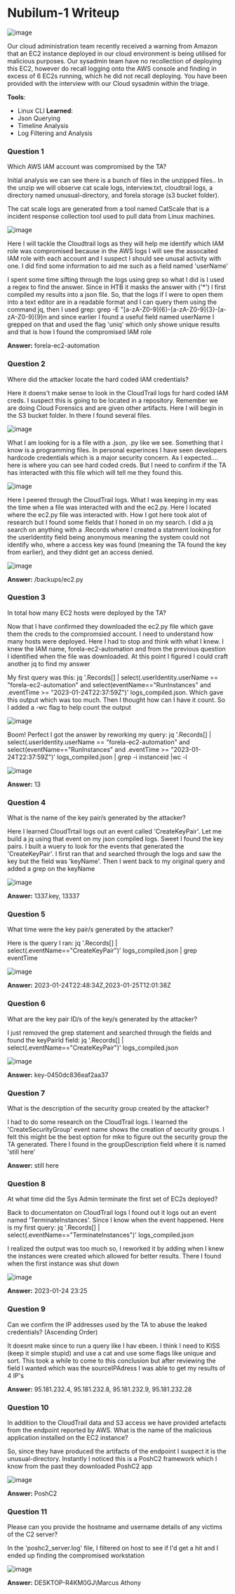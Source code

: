 # **Nubilum-1 Writeup**
![image](https://github.com/user-attachments/assets/621384e0-2bdd-4182-b71e-f0819d76f33e)

Our cloud administration team recently received a warning from Amazon that an EC2 instance deployed in our cloud environment is being utilised for malicious purposes. Our sysadmin team have no recollection of deploying this EC2, however do recall logging onto the AWS console and finding in excess of 6 EC2s running, which he did not recall deploying. You have been provided with the interview with our Cloud sysadmin within the triage.

**Tools**:
  - Linux CLI
**Learned**:
  - Json Querying
  - Timeline Analysis
  - Log Filtering and Analysis

### **Question 1**
Which AWS IAM account was compromised by the TA?

Initial analysis we can see there is a bunch of files in the unzipped files.. In the unzip we will observe cat scale logs, interview.txt, cloudtrail logs, a directory named unusual-directory, and forela storage (s3 bucket folder).

The cat scale logs are generated from a tool named CatScale that is a incident response collection tool used to pull data from Linux machines.

![image](https://github.com/user-attachments/assets/1a840bfa-ff05-446c-bb5e-d583befa04b4)

Here I will tackle the Cloudtrail logs as they will help me identify which IAM role was compromised because in the AWS logs I will see the assocaited IAM role with each account and I suspect I should see unusal activity with one. I did find some information to aid me such as a field named 'userName'

I spent some time sifting through the logs using grep so what I did is I used a regex to find the answer. Since in HTB it masks the answer with ('*') I first compiled my results into a json file. So, that the logs if I were to open them into a text editor are in a readable format and I can query them using the command jq, then I used grep: grep -E "[a-zA-Z0-9]{6}-[a-zA-Z0-9]{3}-[a-zA-Z0-9]{9}n and since earlier I found a useful field named userName I grepped on that and used the flag 'uniq' which only showe unique results and that is how I found the compromised IAM role

**Answer:** forela-ec2-automation
### **Question 2**
Where did the attacker locate the hard coded IAM credentials?

Here it doens't make sense to look in the CloudTrail logs for hard coded IAM creds. I suspect this is going to be located in a repository. Remember we are doing Cloud Forensics and are given other artifacts. Here I will begin in the S3 bucket folder. In there I found several files.

![image](https://github.com/user-attachments/assets/ea2b6b5f-3c32-4041-9b6d-ff3affbd4710)

What I am looking for is a file with a .json, .py like we see. Something that I know is a programming files. In personal experinces I have seen developers hardcode credentials which is a major security concern. As I expected.... here is where you can see hard coded creds. But I need to confirm if the TA has interacted with this file which will tell me they found this.

![image](https://github.com/user-attachments/assets/064a43c3-be3c-4eb3-b100-fba98d8068b5)

Here I peered through the CloudTrail logs. What I was keeping in my was the time when a file was interacted with and the ec2.py. Here I located where the ec2.py file was interacted with. How I got here took alot of research but I found some fields that I honed in on my search. I did a jq search on anything with a .Records where I created a statment looking for the userIdentity field being anonymous meaning the system could not identify who, where a access key was found (meaning the TA found the key from earlier), and they didnt get an access denied.

![image](https://github.com/user-attachments/assets/53561bf7-753b-4dff-b8fb-f0d0d0f19c0b)

**Answer:** /backups/ec2.py
### **Question 3**
In total how many EC2 hosts were deployed by the TA?

Now that I have confirmed they downloaded the ec2.py file which gave them the creds to the compromsied account. I need to understand how many hosts were deployed. Here I had to stop and think with what I knew. I knew the IAM name, forela-ec2-automation and from the previous question I identified when the file was downloaded. At this point I figured I could craft another jq to find my answer

My first query was this: jq '.Records[] | select(.userIdentity.userName == "forela-ec2-automation" and select(eventName=="RunInstances" and .eventTime >= "2023-01-24T22:37:59Z")' logs_compiled.json. Which gave this output which was too much. Then I thought how can I have it count. So I added a -wc flag to help count the output

![image](https://github.com/user-attachments/assets/dd913b40-c16e-4ad7-88d7-1550ef760073)

Boom! Perfect I got the answer by reworking my query: jq '.Records[] | select(.userIdentity.userName == "forela-ec2-automation" and select(eventName=="RunInstances" and .eventTime >= "2023-01-24T22:37:59Z")' logs_compiled.json | grep -i instanceid |wc -l

![image](https://github.com/user-attachments/assets/0a6b2196-abc7-4c73-83e3-99d9de9ad412)

**Answer:** 13
### **Question 4**
What is the name of the key pair/s generated by the attacker?

Here I learned CloudTrtail logs out an event called 'CreateKeyPair'. Let me build a jq using that event on my json compiled logs. Sweet I found the key pairs. I built a wuery to look for the events that generated the 'CreateKeyPair'. I first ran that and searched through the logs and saw the key but the field was 'keyName'. Then I went back to my original query and added a grep on the keyName

![image](https://github.com/user-attachments/assets/91ffb122-1751-43c4-8e77-58cb1a92329c)

**Answer:** 1337.key, 13337
### **Question 5**
What time were the key pair/s generated by the attacker?

Here is the query I ran: jq '.Records[] | select(.eventName=="CreateKeyPair")' logs_compiled.json | grep eventTime

![image](https://github.com/user-attachments/assets/69772ca8-c821-418f-ad92-71ad165bf8b1)

**Answer:** 2023-01-24T22:48:34Z,2023-01-25T12:01:38Z
### **Question 6**
What are the key pair ID/s of the key/s generated by the attacker?

I just removed the grep statement and searched through the fields and found the keyPairId field: jq '.Records[] | select(.eventName=="CreateKeyPair")' logs_compiled.json

![image](https://github.com/user-attachments/assets/cdec9f82-0577-4708-8cf4-3f368953e7a5)

**Answer:** key-0450dc836eaf2aa37
### **Question 7**
What is the description of the security group created by the attacker?

I had to do some research on the CloudTrail logs. I learned the 'CreateSecurityGroup' event name shows the creation of security groups. I felt this might be the best option for mke to figure out the security group the TA generated. There I found in the groupDescription field where it is named 'still here'

**Answer:** still here
### **Question 8**
At what time did the Sys Admin terminate the first set of EC2s deployed?

Back to documentaton on CloudTrail logs I found out it logs out an event named 'TerminateInstances'. Since I know when the event happened. Here is my first query: jq '.Records[] | select(.eventName=="TerminateInstances")' logs_compiled.json

I realized the output was too much so, I reworked it by adding when I knew the instances were created which allowed for better results. There I found when the first instance was shut down

![image](https://github.com/user-attachments/assets/3b35d1c2-2b23-487b-b383-99db4c224600)

**Answer:** 2023-01-24 23:25
### **Question 9**
Can we confirm the IP addresses used by the TA to abuse the leaked credentials? (Ascending Order)

It doesnt make since to run a query like I hav ebeen. I think I need to KISS (keep it simple stupid) and use a cat and use some flags like unique and sort. This took a while to come to this conclusion but after reviewing the field I wanted which was the sourceIPAdress I was able to get my results of 4 IP's

**Answer:** 95.181.232.4, 95.181.232.8, 95.181.232.9, 95.181.232.28
### **Question 10**
In addition to the CloudTrail data and S3 access we have provided artefacts from the endpoint reported by AWS. What is the name of the malicious application installed on the EC2 instance?

So, since they have produced the artifacts of the endpoint I suspect it is the unusual-directory. Instantly I noticed this is a PoshC2 framework which I know from the past they downloaded PoshC2 app

![image](https://github.com/user-attachments/assets/a8b53cc0-18e3-4437-872a-c2499824f77a)

**Answer:** PoshC2
### **Question 11**
Please can you provide the hostname and username details of any victims of the C2 server?

In the 'poshc2_server.log' file, I filtered on host to see if I'd get a hit and I ended up finding the compromised workstation

![image](https://github.com/user-attachments/assets/33bbb7dd-1301-46ea-a65f-19559d64fc2c)

**Answer:** DESKTOP-R4KM0GJ\Marcus Athony
